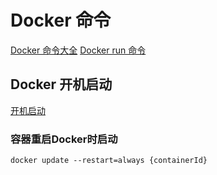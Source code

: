 # Docker  命令

[Docker 命令大全](https://www.runoob.com/docker/docker-command-manual.html)
[Docker run 命令](https://www.runoob.com/docker/docker-run-command.html)

## Docker 开机启动
[开机启动](https://blog.csdn.net/qq_42216791/article/details/110231757)
### 容器重启Docker时启动
```shell
docker update --restart=always {containerId}
```
